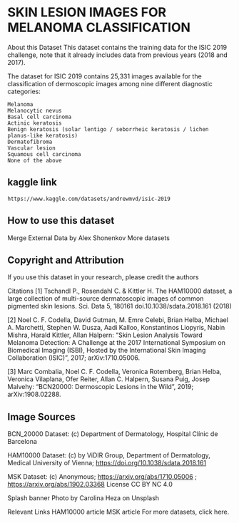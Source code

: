 # SKIN LESION IMAGES FOR MELANOMA CLASSIFICATION

About this Dataset
This dataset contains the training data for the ISIC 2019 challenge, note that it already includes data from previous years (2018 and 2017).

The dataset for ISIC 2019 contains 25,331 images available for the classification of dermoscopic images among nine different diagnostic categories:

    Melanoma
    Melanocytic nevus
    Basal cell carcinoma
    Actinic keratosis
    Benign keratosis (solar lentigo / seborrheic keratosis / lichen planus-like keratosis)
    Dermatofibroma
    Vascular lesion
    Squamous cell carcinoma
    None of the above

## kaggle link
    https://www.kaggle.com/datasets/andrewmvd/isic-2019


## How to use this dataset
Merge External Data by Alex Shonenkov
More datasets

## Copyright and Attribution
If you use this dataset in your research, please credit the authors

Citations
[1] Tschandl P., Rosendahl C. & Kittler H. The HAM10000 dataset, a large collection of multi-source dermatoscopic images of common pigmented skin lesions. Sci. Data 5, 180161 doi.10.1038/sdata.2018.161 (2018)

[2] Noel C. F. Codella, David Gutman, M. Emre Celebi, Brian Helba, Michael A. Marchetti, Stephen W. Dusza, Aadi Kalloo, Konstantinos Liopyris, Nabin Mishra, Harald Kittler, Allan Halpern: “Skin Lesion Analysis Toward Melanoma Detection: A Challenge at the 2017 International Symposium on Biomedical Imaging (ISBI), Hosted by the International Skin Imaging Collaboration (ISIC)”, 2017; arXiv:1710.05006.

[3] Marc Combalia, Noel C. F. Codella, Veronica Rotemberg, Brian Helba, Veronica Vilaplana, Ofer Reiter, Allan C. Halpern, Susana Puig, Josep Malvehy: “BCN20000: Dermoscopic Lesions in the Wild”, 2019; arXiv:1908.02288.


## Image Sources
BCN_20000 Dataset: (c) Department of Dermatology, Hospital Clínic de Barcelona

HAM10000 Dataset: (c) by ViDIR Group, Department of Dermatology, Medical University of Vienna; https://doi.org/10.1038/sdata.2018.161

MSK Dataset: (c) Anonymous; https://arxiv.org/abs/1710.05006 ; https://arxiv.org/abs/1902.03368
License
CC BY NC 4.0

Splash banner
Photo by Carolina Heza on Unsplash

Relevant Links
HAM10000 article
MSK article
For more datasets, click here.
